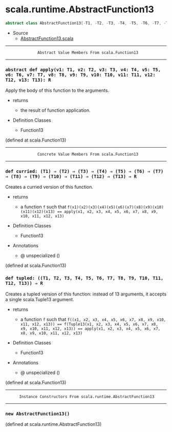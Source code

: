
#                       scala.runtime.AbstractFunction13                       #

```scala
abstract class AbstractFunction13[-T1, -T2, -T3, -T4, -T5, -T6, -T7, -T8, -T9, -T10, -T11, -T12, -T13, +R] extends (T1, T2, T3, T4, T5, T6, T7, T8, T9, T10, T11, T12, T13) ⇒ R
```

* Source
  * [AbstractFunction13.scala](https://github.com/scala/scala/tree/6d09a1ba5f/src/library/scala/runtime/AbstractFunction13.scala#L1)


--------------------------------------------------------------------------------
                  Abstract Value Members From scala.Function13
--------------------------------------------------------------------------------


### `abstract def apply(v1: T1, v2: T2, v3: T3, v4: T4, v5: T5, v6: T6, v7: T7, v8: T8, v9: T9, v10: T10, v11: T11, v12: T12, v13: T13): R` ###

Apply the body of this function to the arguments.

* returns
  * the result of function application.

* Definition Classes
  * Function13

(defined at scala.Function13)


--------------------------------------------------------------------------------
                  Concrete Value Members From scala.Function13
--------------------------------------------------------------------------------


### `def curried: (T1) ⇒ (T2) ⇒ (T3) ⇒ (T4) ⇒ (T5) ⇒ (T6) ⇒ (T7) ⇒ (T8) ⇒ (T9) ⇒ (T10) ⇒ (T11) ⇒ (T12) ⇒ (T13) ⇒ R` ###

Creates a curried version of this function.

* returns
  * a function `f` such that
     `f(x1)(x2)(x3)(x4)(x5)(x6)(x7)(x8)(x9)(x10)(x11)(x12)(x13) == apply(x1, x2, x3, x4, x5, x6, x7, x8, x9, x10, x11, x12, x13)`

* Definition Classes
  * Function13
* Annotations
  * @ unspecialized ()

(defined at scala.Function13)


### `def tupled: ((T1, T2, T3, T4, T5, T6, T7, T8, T9, T10, T11, T12, T13)) ⇒ R` ###

Creates a tupled version of this function: instead of 13 arguments, it accepts a
single scala.Tuple13 argument.

* returns
  * a function `f` such that
     `f((x1, x2, x3, x4, x5, x6, x7, x8, x9, x10, x11, x12, x13)) == f(Tuple13(x1, x2, x3, x4, x5, x6, x7, x8, x9, x10, x11, x12, x13)) == apply(x1, x2, x3, x4, x5, x6, x7, x8, x9, x10, x11, x12, x13)`

* Definition Classes
  * Function13
* Annotations
  * @ unspecialized ()

(defined at scala.Function13)


--------------------------------------------------------------------------------
          Instance Constructors From scala.runtime.AbstractFunction13
--------------------------------------------------------------------------------


### `new AbstractFunction13()`                                               ###
(defined at scala.runtime.AbstractFunction13)
